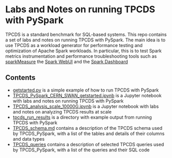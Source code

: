 # Labs and Notes on running TPCDS with PySpark

TPCDS is a standard benchmark for SQL-based systems. This repo contains a set of labs and notes on running TPCDS with PySpark.
The main idea is to use TPCDS as a workload generator for performance testing and optimization of Apache Spark workloads.
In particular, this is to test Spark metrics instrumentation and performance troubleshooting tools such as [sparkMeasure](https://github.com/LucaCanali/sparkMeasure)
the [Spark WebUI](https://spark.apache.org/docs/latest/web-ui.html) and the [Spark Dashboard](https://github.com/cerndb/spark-dashboard)

## Contents
- [getstarted.py](getstarted.py) is a simple example of how to run TPCDS with PySpark
- [TPCDS_PySpark_CERN_SWAN_getstarted.ipynb](TPCDS_PySpark_CERN_SWAN_getstarted.ipynb) is a Jupyter notebook with labs and notes on running TPCDS with PySpark
- [TPCDS_analysis_scale_10000G.ipynb](TPCDS_analysis_scale_10000G.ipynb) is a Jupyter notebook with labs and notes on analyzing TPCDS results at scale
- [tpcds_run_results](tpcds_run_results) is a directory with example output from running TPCDS with PySpark
- [TPCDS_schema.md](TPCDS_schema.md) contains a description of the TPCDS schema used by TPCDS_PySpark, with a list of the tables and details of their columns and data types
- [TPCDS_queries](TPCDS_queries) contains a description of selected TPCDS queries used by TPCDS_PySpark, with a list of the queries and their SQL code
